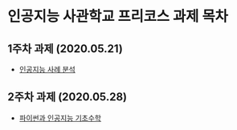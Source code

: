 # 인공지능 사관학교 프리코스 과제 목차

## 1주차 과제 (2020.05.21)
* [인공지능 사례 분석](https://github.com/littlepowerman/littlepowerman/blob/master/littlepowerman.ipynb)

## 2주차 과제 (2020.05.28)
* [파이썬과 인공지능 기초수학](https://nbviewer.jupyter.org/github/littlepowerman/littlepowerman/blob/34ce8d65051c0d527e401bac5d27c181c1f0bea4/2%EC%A3%BC%EC%B0%A8%EA%B3%BC%EC%A0%9C_ipynb.ipynb)
